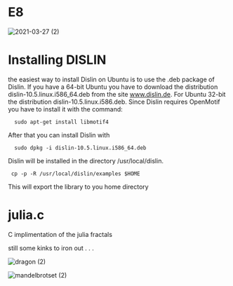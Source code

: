 # E8

![2021-03-27 (2)](https://user-images.githubusercontent.com/73109076/112723930-ca365200-8f08-11eb-90bc-c7a3058af21a.png)


# Installing DISLIN

the easiest way to install Dislin on Ubuntu is to use the .deb package of Dislin. If you have a 64-bit Ubuntu you have to download
the distribution dislin-10.5.linux.i586_64.deb from the site www.dislin.de. For Ubuntu 32-bit the distribution dislin-10.5.linux.i586.deb.
Since Dislin requires OpenMotif you have to install it with the command:

      sudo apt-get install libmotif4

After that you can install Dislin with

      sudo dpkg -i dislin-10.5.linux.i586_64.deb

Dislin will be installed in the directory /usr/local/dislin.


     cp -p -R /usr/local/dislin/examples $HOME

This will export the library to you home directory

# julia.c

C implimentation of the julia fractals

still some kinks to iron out . . . 

![dragon (2)](https://user-images.githubusercontent.com/73109076/112074216-bb991500-8b6d-11eb-97a7-98e72ca9f440.png)

![mandelbrotset (2)](https://user-images.githubusercontent.com/73109076/108780252-0bc98b00-7560-11eb-9484-98b8082e68a9.png)

